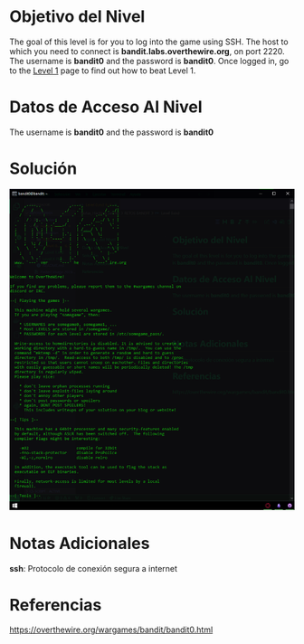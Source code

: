 # Objetivo del Nivel

The goal of this level is for you to log into the game using SSH. The host to which you need to connect is **bandit.labs.overthewire.org**, on port 2220. The username is **bandit0** and the password is **bandit0**. Once logged in, go to the [Level 1](https://overthewire.org/wargames/bandit/bandit1.html) page to find out how to beat Level 1.

# Datos de Acceso Al Nivel

The username is **bandit0** and the password is **bandit0**

# Solución

![1707848343227](image/Level0/1707848343227.png)

# Notas Adicionales

**ssh**: Protocolo de conexión segura a internet

# Referencias

https://overthewire.org/wargames/bandit/bandit0.html

